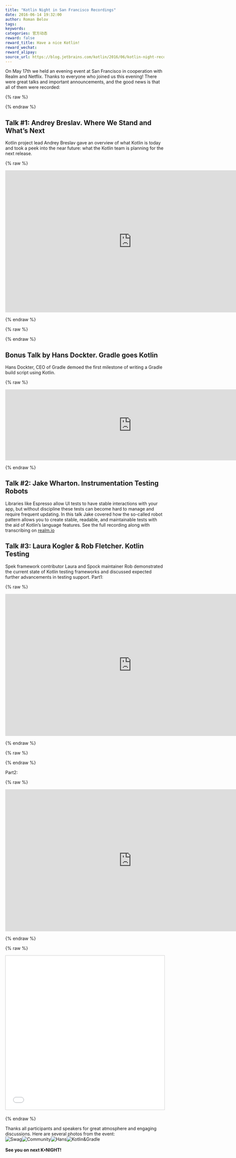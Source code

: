 ```yaml
---
title: "Kotlin Night in San Francisco Recordings"
date: 2016-06-14 19:32:00
author: Roman Belov
tags:
keywords:
categories: 官方动态
reward: false
reward_title: Have a nice Kotlin!
reward_wechat:
reward_alipay:
source_url: https://blog.jetbrains.com/kotlin/2016/06/kotlin-night-recordings/
---
```


On May 17th we held an evening event at San Francisco in cooperation with Realm and Netflix. Thanks to everyone who joined us this evening! There were great talks and important announcements, and the good news is that all of them were recorded:

{% raw %}
<p><span id="more-3958"></span></p>
{% endraw %}

## Talk #1: Andrey Breslav. <strong>Where We Stand and What’s Next</strong>

Kotlin project lead Andrey Breslav gave an overview of what Kotlin is today and took a peek into the near future: what the Kotlin team is planning for the next release.

{% raw %}
<p><iframe allowfullscreen="" frameborder="0" height="450" src="https://www.youtube.com/embed/POZmfjRHdfE" width="800"></iframe></p>
{% endraw %}


{% raw %}
<p><script async="" class="speakerdeck-embed" data-id="f1dea41f659a4c70a6e8fb20291b871b" data-ratio="1.77777777777778" src="//speakerdeck.com/assets/embed.js" width="400px"></script></p>
{% endraw %}

## Bonus Talk by Hans Dockter. <strong>Gradle goes Kotlin</strong>

Hans Dockter, CEO of Gradle demoed the first milestone of writing a Gradle build script using Kotlin.

{% raw %}
<p><iframe allowfullscreen="" frameborder="0" height="225" src="https://www.youtube.com/embed/4gmanjWNZ8E" width="800"></iframe></p>
{% endraw %}

## Talk #2: Jake Wharton. <strong>Instrumentation Testing Robots</strong>

Libraries like Espresso allow UI tests to have stable interactions with your app, but without discipline these tests can become hard to manage and require frequent updating. In this talk Jake covered how the so-called robot pattern allows you to create stable, readable, and maintainable tests with the aid of Kotlin’s language features.
See the full recording along with transcribing on  [realm.io](https://realm.io/news/kau-jake-wharton-testing-robots/) 
## Talk #3: Laura Kogler & Rob Fletcher. <strong>Kotlin Testing</strong>

Spek framework contributor Laura and Spock maintainer Rob demonstrated the current state of Kotlin testing frameworks and discussed expected further advancements in testing support.
Part1:

{% raw %}
<p><iframe allowfullscreen="" frameborder="0" height="450" src="https://www.youtube.com/embed/pCg3P7AOtHo" width="800"></iframe></p>
{% endraw %}


{% raw %}
<p><script async="" class="speakerdeck-embed" data-id="4bfe84ca3f6f45979f2bd1d67fb2d12b" data-ratio="1.77777777777778" src="//speakerdeck.com/assets/embed.js"></script></p>
{% endraw %}

Part2:

{% raw %}
<p><iframe allowfullscreen="" frameborder="0" height="450" src="https://www.youtube.com/embed/y5U8uiI2S0I" width="800"></iframe></p>
{% endraw %}


{% raw %}
<p><iframe allowfullscreen="" frameborder="0" height="488" marginheight="0" marginwidth="0" scrolling="no" src="//www.slideshare.net/slideshow/embed_code/key/9ZqOCfx8zmnOXZ" style="border:1px solid #CCC; border-width:1px; margin-bottom:5px; max-width: 100%;" width="800"> </iframe></p>
{% endraw %}

Thanks all participants and speakers for great atmosphere and engaging discussions. Here are several photos from the event:<br/>
<img alt="Swag" data-recalc-dims="1" src="https://i2.wp.com/blog.jetbrains.com/kotlin/files/2016/06/IMG_0109-1.jpg?resize=370%2C278&amp;ssl=1" style="float:left"/><img alt="Community" data-recalc-dims="1" src="https://i2.wp.com/blog.jetbrains.com/kotlin/files/2016/06/IMG_0114-1.jpg?resize=370%2C278&amp;ssl=1" style="float:left"/><img alt="Hans" data-recalc-dims="1" src="https://i1.wp.com/blog.jetbrains.com/kotlin/files/2016/06/IMG_0129-1.jpg?resize=370%2C278&amp;ssl=1" style="float:left"/><img alt="Kotlin&amp;Gradle" data-recalc-dims="1" src="https://i1.wp.com/blog.jetbrains.com/kotlin/files/2016/06/IMG_0150-1.jpg?resize=370%2C278&amp;ssl=1" style="float:left"/><br/>
<span style="white-space:nowrap"><br/>
<b>See you on next K•NIGHT!</b><br/>
</span>
